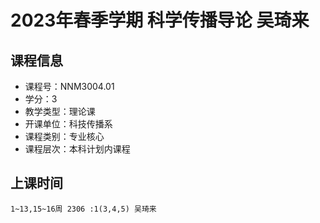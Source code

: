 # 2023年春季学期 科学传播导论 吴琦来






## 课程信息

- 课程号：NNM3004.01
- 学分：3
- 教学类型：理论课
- 开课单位：科技传播系
- 课程类别：专业核心
- 课程层次：本科计划内课程

## 上课时间

```
1~13,15~16周 2306 :1(3,4,5) 吴琦来
```

